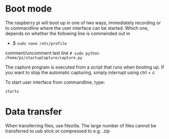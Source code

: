 # Boot mode

The raspberry pi will boot up in one of two ways, immediately recording or to commandline where the user interface can be started. Which one, depends on whether the following line is commended out in

- $ `sudo nano /etc/profile`

comment/uncomment last line `# sudo python /home/pi/startupCapture/capture.py`

The capture program is executed from a script that runs when booting up. If you want to stop the automatic capturing, simply interrupt using ctrl + c

To start user interface from commandline, type:
```bash
startx
```

# Data transfer

When transferring files, use filezilla. The large number of files cannot be transferred to usb stick or compressed to e.g. .zip
